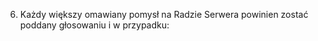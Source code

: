 6. Każdy większy omawiany pomysł na Radzie Serwera powinien zostać poddany głosowaniu i w przypadku:
